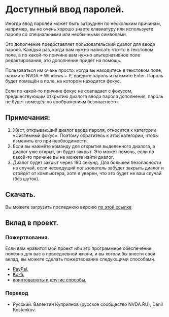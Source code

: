 # Доступный ввод паролей.

Иногда ввод паролей может быть затруднён по нескольким причинам, например, вы не очень хорошо знаете клавиатуру или используете пароли со специальными или необычными символами.

Это дополнение предоставляет пользовательский диалог для ввода пароля. Каждый раз, когда вам нужно написать что-то в текстовом поле, а по какой-то причине вам нужно альтернативное поле редактирования, это дополнение придёт на помощь.

Пользоваться им очень просто: когда вы находитесь в текстовом поле, нажмите NVDA + Windows + P, введите пароль и нажмите Enter. Пароль будет помещён в поле, на котором находится фокус.

Если по какой-то причине фокус не совпадает с фокусом, предшествующим открытию диалога ввода пароля  дополнения, пароль не будет помещён по соображениям безопасности.

## Примечания:

1. Жест, открывающий диалог ввода пароля, относится к категории «Системный фокус». Поэтому обратитесь к этой категории, чтобы изменить его при необходимости.
2. Если вы нажмёте команду для открытия выделенного диалога, а диалог уже открыт, он будет закрыт. Это может помочь, если по какой-то причине вы не можете найти диалог.
3. Диалог будет закрыт через 180 секунд. Для большей безопасности на случай, если несведущий пользователь забудет закрыть диалог и отойдёт от компьютера, хотя я уверен, что это будет не ваш случай (без шуток).

## Скачать.
 Вы можете загрузить последнюю версию [по этой ссылке](https://davidacm.github.io/getlatest/gh/davidacm/accessiblePassPrompt/?index=0)

## Вклад в проект.
### Пожертвования.
  Если вам нравится мой проект или это программное обеспечение полезно для вас в повседневной жизни, и вы хотели бы внести свой вклад, вы можете сделать пожертвование следующими способами.
  
* [PayPal.](https://paypal.me/davicm)
* [Ko-fi.](https://ko-fi.com/davidacm)
* [криптовалюты и другие способы.](https://davidacm.github.io/donations/)

### Перевод

* Русский: Валентин Куприянов (русское сообщество NVDA.RU), Danil Kostenkov.
